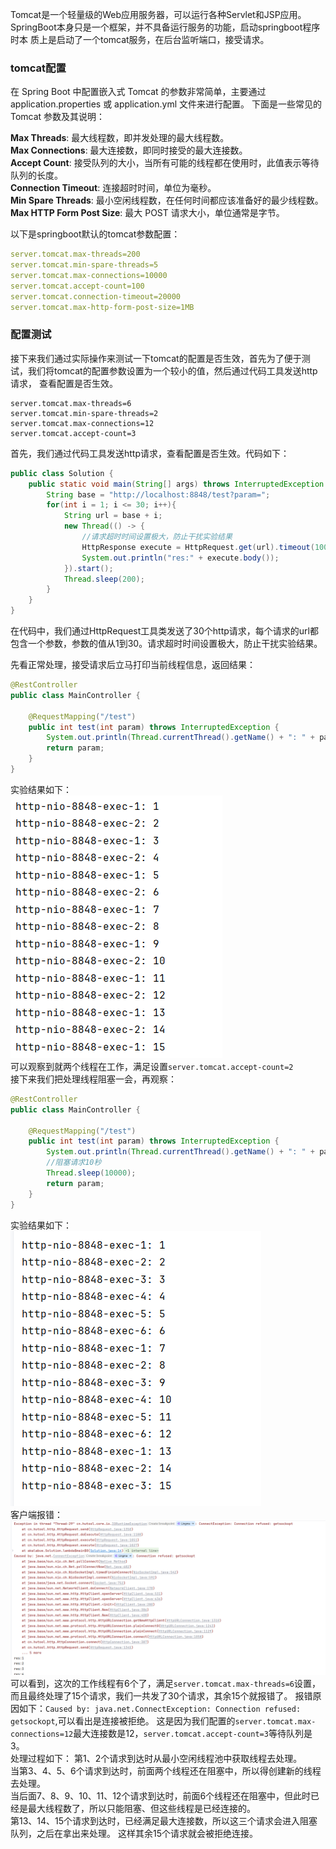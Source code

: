 Tomcat是一个轻量级的Web应用服务器，可以运行各种Servlet和JSP应用。SpringBoot本身只是一个框架，并不具备运行服务的功能，启动springboot程序时本
质上是启动了一个tomcat服务，在后台监听端口，接受请求。
### tomcat配置
在 Spring Boot 中配置嵌入式 Tomcat 的参数非常简单，主要通过 application.properties 或 application.yml 文件来进行配置。
下面是一些常见的 Tomcat 参数及其说明： 

**Max Threads**: 最大线程数，即并发处理的最大线程数。  
**Max Connections**: 最大连接数，即同时接受的最大连接数。  
**Accept Count**: 接受队列的大小，当所有可能的线程都在使用时，此值表示等待队列的长度。  
**Connection Timeout**: 连接超时时间，单位为毫秒。  
**Min Spare Threads**: 最小空闲线程数，在任何时间都应该准备好的最少线程数。  
**Max HTTP Form Post Size**: 最大 POST 请求大小，单位通常是字节。

以下是springboot默认的tomcat参数配置：
```yml
server.tomcat.max-threads=200
server.tomcat.min-spare-threads=5
server.tomcat.max-connections=10000
server.tomcat.accept-count=100
server.tomcat.connection-timeout=20000
server.tomcat.max-http-form-post-size=1MB
```

### 配置测试
接下来我们通过实际操作来测试一下tomcat的配置是否生效，首先为了便于测试，我们将tomcat的配置参数设置为一个较小的值，然后通过代码工具发送http请求，
查看配置是否生效。
```properties
server.tomcat.max-threads=6
server.tomcat.min-spare-threads=2
server.tomcat.max-connections=12
server.tomcat.accept-count=3
```
首先，我们通过代码工具发送http请求，查看配置是否生效。代码如下：
```java
public class Solution {
    public static void main(String[] args) throws InterruptedException {
        String base = "http://localhost:8848/test?param=";
        for(int i = 1; i <= 30; i++){
            String url = base + i;
            new Thread(() -> {
                //请求超时时间设置极大，防止干扰实验结果
                HttpResponse execute = HttpRequest.get(url).timeout(1000000).execute();
                System.out.println("res:" + execute.body());
            }).start();
            Thread.sleep(200);
        }
    }
}
```
在代码中，我们通过HttpRequest工具类发送了30个http请求，每个请求的url都包含一个参数，参数的值从1到30。请求超时时间设置极大，防止干扰实验结果。  

先看正常处理，接受请求后立马打印当前线程信息，返回结果：
```java
@RestController
public class MainController {

    @RequestMapping("/test")
    public int test(int param) throws InterruptedException {
        System.out.println(Thread.currentThread().getName() + ": " + param);
        return param;
    }
}
```
实验结果如下：  
![img.png](res01.png)  
可以观察到就两个线程在工作，满足设置```server.tomcat.accept-count=2```  
接下来我们把处理线程阻塞一会，再观察：
```java
@RestController
public class MainController {

    @RequestMapping("/test")
    public int test(int param) throws InterruptedException {
        System.out.println(Thread.currentThread().getName() + ": " + param);
        //阻塞请求10秒
        Thread.sleep(10000);
        return param;
    }
}
```
实验结果如下：  
![img.png](img.png)  
客户端报错：
![img_1.png](img_1.png)  
可以看到，这次的工作线程有6个了，满足```server.tomcat.max-threads=6```设置，而且最终处理了15个请求，我们一共发了30个请求，其余15个就报错了。
报错原因如下：```Caused by: java.net.ConnectException: Connection refused: getsockopt```,可以看出是连接被拒绝。
这是因为我们配置的```server.tomcat.max-connections=12```最大连接数是12，```server.tomcat.accept-count=3```等待队列是3。  
处理过程如下： 
第1、2个请求到达时从最小空闲线程池中获取线程去处理。  
当第3、4、5、6个请求到达时，前面两个线程还在阻塞中，所以得创建新的线程去处理。  
当后面7、8、9、10、11、12个请求到达时，前面6个线程还在阻塞中，但此时已经是最大线程数了，所以只能阻塞、但这些线程是已经连接的。  
第13、14、15个请求到达时，已经满足最大连接数，所以这三个请求会进入阻塞队列，之后在拿出来处理。
这样其余15个请求就会被拒绝连接。
